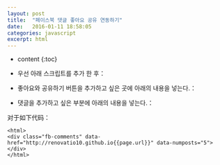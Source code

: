 ```yaml
---
layout: post
title:  "페이스북 댓글 좋아요 공유 연동하기"
date:   2016-01-11 18:58:05
categories: javascript
excerpt: html
---
```

* content
{:toc}


- 우선 아래 스크립트를 추가 한 후：


    <div id="fb-root"></div>
    <script>(function(d, s, id) {
        var js, fjs = d.getElementsByTagName(s)[0];
        if (d.getElementById(id)) return;
        js = d.createElement(s); js.id = id;
        js.src = "//connect.facebook.net/ko_KR/sdk.js#xfbml=1&version=v2.5&appId=886410438141890";
        fjs.parentNode.insertBefore(js, fjs);
    }(document, 'script', 'facebook-jssdk'));</script>


- 좋아요와 공유하기 버튼을 추가하고 싶은 곳에 아래의 내용을 넣는다.：


    <div class="fb-like" data-href="http://renovatio10.github.io{{page.url}}" data-layout="standard" data-action=
    "like" data-show-faces="true" data-share="true"></div>


- 댓글을 추가하고 싶은 부분에 아래의 내용을 넣는다.：


    <div class="fb-comments" data-href="http://renovatio10.github.io{{page.url}}" data-numposts="5"></div>



对于如下代码：

    <html>
    <div class="fb-comments" data-href="http://renovatio10.github.io{{page.url}}" data-numposts="5"></div>
    </html>
